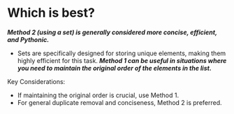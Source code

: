 # Which is best?

***Method 2 (using a set) is generally considered more concise, efficient, and Pythonic.***

- Sets are specifically designed for storing unique elements, making them highly efficient for this task.
***Method 1 can be useful in situations where you need to maintain the original order of the elements in the list.***

Key Considerations:

- If maintaining the original order is crucial, use Method 1.
- For general duplicate removal and conciseness, Method 2 is preferred.
